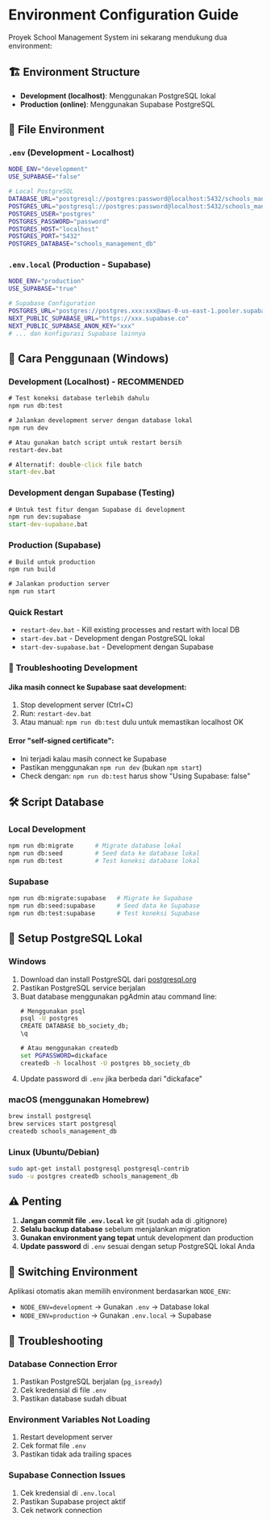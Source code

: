 # Environment Configuration Guide

Proyek School Management System ini sekarang mendukung dua environment:

## 🏗️ Environment Structure

- **Development (localhost)**: Menggunakan PostgreSQL lokal
- **Production (online)**: Menggunakan Supabase PostgreSQL

## 📁 File Environment

### `.env` (Development - Localhost)
```bash
NODE_ENV="development"
USE_SUPABASE="false"

# Local PostgreSQL
DATABASE_URL="postgresql://postgres:password@localhost:5432/schools_management_db"
POSTGRES_URL="postgresql://postgres:password@localhost:5432/schools_management_db"
POSTGRES_USER="postgres"
POSTGRES_PASSWORD="password"
POSTGRES_HOST="localhost"
POSTGRES_PORT="5432"
POSTGRES_DATABASE="schools_management_db"
```

### `.env.local` (Production - Supabase)
```bash
NODE_ENV="production"
USE_SUPABASE="true"

# Supabase Configuration
POSTGRES_URL="postgres://postgres.xxx:xxx@aws-0-us-east-1.pooler.supabase.com:6543/postgres?sslmode=require&supa=base-pooler.x"
NEXT_PUBLIC_SUPABASE_URL="https://xxx.supabase.co"
NEXT_PUBLIC_SUPABASE_ANON_KEY="xxx"
# ... dan konfigurasi Supabase lainnya
```

## 🚀 Cara Penggunaan (Windows)

### Development (Localhost) - RECOMMENDED
```cmd
# Test koneksi database terlebih dahulu
npm run db:test

# Jalankan development server dengan database lokal
npm run dev

# Atau gunakan batch script untuk restart bersih
restart-dev.bat

# Alternatif: double-click file batch
start-dev.bat
```

### Development dengan Supabase (Testing)
```cmd
# Untuk test fitur dengan Supabase di development
npm run dev:supabase
start-dev-supabase.bat
```

### Production (Supabase)
```cmd
# Build untuk production
npm run build

# Jalankan production server
npm run start
```

### Quick Restart
- `restart-dev.bat` - Kill existing processes and restart with local DB
- `start-dev.bat` - Development dengan PostgreSQL lokal
- `start-dev-supabase.bat` - Development dengan Supabase

### 🔧 Troubleshooting Development

#### Jika masih connect ke Supabase saat development:
1. Stop development server (Ctrl+C)
2. Run: `restart-dev.bat`
3. Atau manual: `npm run db:test` dulu untuk memastikan localhost OK

#### Error "self-signed certificate":
- Ini terjadi kalau masih connect ke Supabase
- Pastikan menggunakan `npm run dev` (bukan `npm start`)
- Check dengan: `npm run db:test` harus show "Using Supabase: false"

## 🛠️ Script Database

### Local Development
```bash
npm run db:migrate      # Migrate database lokal
npm run db:seed         # Seed data ke database lokal
npm run db:test         # Test koneksi database lokal
```

### Supabase
```bash
npm run db:migrate:supabase   # Migrate ke Supabase
npm run db:seed:supabase      # Seed data ke Supabase
npm run db:test:supabase      # Test koneksi Supabase
```

## 🔧 Setup PostgreSQL Lokal

### Windows
1. Download dan install PostgreSQL dari [postgresql.org](https://www.postgresql.org/download/windows/)
2. Pastikan PostgreSQL service berjalan
3. Buat database menggunakan pgAdmin atau command line:
   ```cmd
   # Menggunakan psql
   psql -U postgres
   CREATE DATABASE bb_society_db;
   \q
   
   # Atau menggunakan createdb
   set PGPASSWORD=dickaface
   createdb -h localhost -U postgres bb_society_db
   ```
4. Update password di `.env` jika berbeda dari "dickaface"

### macOS (menggunakan Homebrew)
```bash
brew install postgresql
brew services start postgresql
createdb schools_management_db
```

### Linux (Ubuntu/Debian)
```bash
sudo apt-get install postgresql postgresql-contrib
sudo -u postgres createdb schools_management_db
```

## ⚠️ Penting

1. **Jangan commit file `.env.local`** ke git (sudah ada di .gitignore)
2. **Selalu backup database** sebelum menjalankan migration
3. **Gunakan environment yang tepat** untuk development dan production
4. **Update password** di `.env` sesuai dengan setup PostgreSQL lokal Anda

## 🔄 Switching Environment

Aplikasi otomatis akan memilih environment berdasarkan `NODE_ENV`:
- `NODE_ENV=development` → Gunakan `.env` → Database lokal
- `NODE_ENV=production` → Gunakan `.env.local` → Supabase

## 🚨 Troubleshooting

### Database Connection Error
1. Pastikan PostgreSQL berjalan (`pg_isready`)
2. Cek kredensial di file `.env`
3. Pastikan database sudah dibuat

### Environment Variables Not Loading
1. Restart development server
2. Cek format file `.env`
3. Pastikan tidak ada trailing spaces

### Supabase Connection Issues
1. Cek kredensial di `.env.local`
2. Pastikan Supabase project aktif
3. Cek network connection
